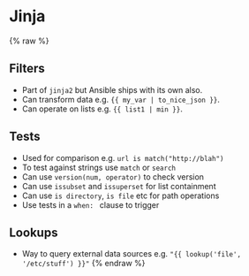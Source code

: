 # Jinja

{% raw %}
## Filters
* Part of `jinja2` but Ansible ships with its own also.
* Can transform data e.g. `{{ my_var | to_nice_json }}`.
* Can operate on lists e.g. `{{ list1 | min }}`.

## Tests
* Used for comparison e.g. `url is match("http://blah")`
* To test against strings use `match` or `search`
* Can use `version(num, operator)` to check version
* Can use `issubset` and `issuperset` for list containment
* Can use `is directory`, `is file` etc for path operations
* Use tests in a `when: ` clause to trigger

## Lookups
* Way to query external data sources e.g. `"{{ lookup('file', '/etc/stuff') }}"`
{% endraw %}